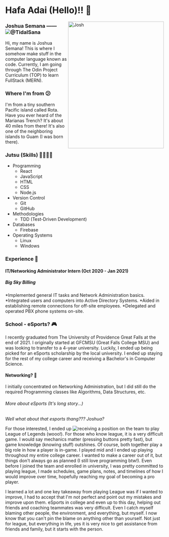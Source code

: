 Hafa Adai **(Hello)**!! 🌺
============

<img src="https://media.discordapp.net/attachments/388125739192418305/956296393880903740/image0.jpg?width=446&height=595" align="right" alt="Josh" width="304" height="404">


### Joshua Semana —— ![@TidalSana](https://twitter.com/JestingJosh)
Hi, my name is Joshua Semana! This is where I somehow make stuff in the computer language known as code. Currently, I am going through The Odin Project Curriculum (TOP) to learn FullStack (MERN). 

### Where I'm from :confused:

I'm from a tiny southern Pacific island called Rota. Have you ever heard of the Marianas Trench? It's about 40 miles from there! It's also one of the neighboring islands to Guam (I was born there). 

### Jutsu (Skills) :punch::pray::open_hands::fist:
* Programming
	* React
	* JavaScript
	* HTML
	* CSS
	* Node.js
* Version Control
	* Git
	* GitHub
* Methodologies 
	* TDD (Test-Driven Development)
* Databases
	* Firebase
* Operating Systems 
	* Linux
	* Windows

### Experience :construction_worker:
#### IT/Networking Administrator Intern (Oct 2020 - Jan 2021)
##### Big Sky Billing
*Implemented general IT tasks and Network Administration basics.
*Integrated users and computers into Active Directory Systems.
*Aided in establishing remote connections for off-site employees.
*Delegated and operated PBX phone systems on-site.

### School - eSports? :video_game:
I recently graduated from The University of Providence Great Falls at the end of 2021. I originally started at GFCMSU (Great Falls College MSU) and was looking to transfer to a 4-year university. Luckily, I ended up being picked for an eSports scholarship by the local university. I ended up staying for the rest of my college career and receiving a Bachelor's in Computer Science. 

#### Networking? :floppy_disk:

I initially concentrated on Networking Administration, but I did still do the required Programming classes like Algorithms, Data Structures, etc. 

###### More about eSports (It's long story...)

_Well what about that esports thang??? Joshua?_

For those interested, I ended up ![receiving a position](https://upargos.com/news/2019/1/21/argo-esports-inks-semana-to-league-spring-roster.aspx) on the team to play League of Legends (wooo!). For those who know league, it is a very difficult game. I would say mechanics matter (pressing buttons pretty fast), but game knowledge (knowing stuff) outshines. Of course, both together play a big role in how a player is in-game. I played mid and I ended up playing throughout my entire college career. I wanted to make a career out of it, but things don't always go as planned (I still love programming btw!). Even before I joined the team and enrolled in university, I was pretty committed to playing league, I made schedules, game plans, notes, and timelines of how I would improve over time, hopefully reaching my goal of becoming a pro player. 

I learned a lot and one key takeaway from playing League was if I wanted to improve, I had to accept that I'm not perfect and point out my mistakes and improve upon them. eSports in college and even up to this day, helping out friends and coaching teammates was very difficult. Even I catch myself blaming other people, the environment, and everything, but myself. I now know that you can't pin the blame on anything other than yourself. Not just for league, but everything in life, yes it is very nice to get assistance from friends and family, but it starts with the person. 
